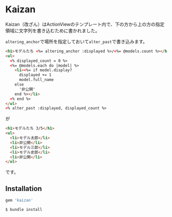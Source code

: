 # Kaizan

Kaizan（改ざん）はActionViewのテンプレート内で、下の方から上の方の指定領域に文字列を書き込むために書かれました。

`altering_anchor`で場所を指定しておいて`alter_past`で書き込みます。

```html
<h1>モデルたち <%= altering_anchor :displayed %>/<%= @models.count %></h1>
<ul>
  <% displayed_count = 0 %>
  <%= @models.each do |model| %>
    <li><%= if model.display?
      displayed += 1
      model.full_name
    else
      '非公開'
    end %></li>
  <% end %>
</ul>
<% alter_past :displayed, displayed_count %>
```
が
```html
<h1>モデルたち 3/5</h1>
<ul>
  <li>モデル太郎</li>
  <li>非公開</li>
  <li>モデル三郎</li>
  <li>モデル史郎</li>
  <li>非公開</li>
</ul>
```
です。

## Installation

```ruby
gem 'kaizan'
```

    $ bundle install
